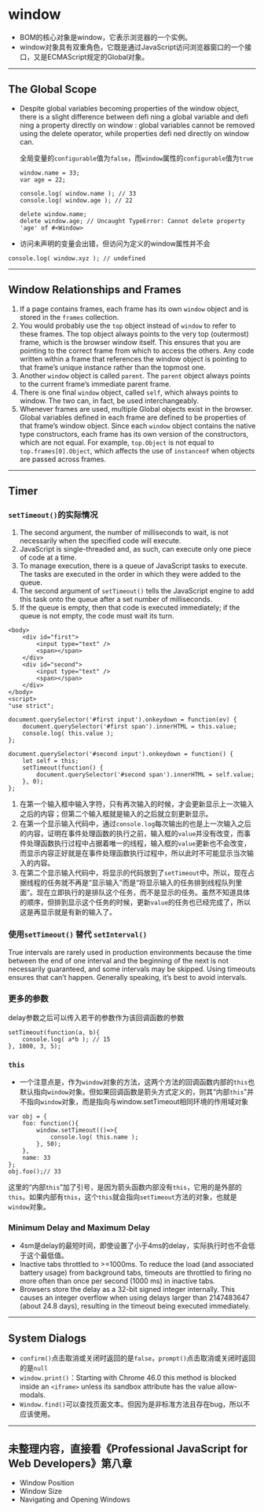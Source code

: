 
# window
* BOM的核心对象是window，它表示浏览器的一个实例。
* window对象具有双重角色，它既是通过JavaScript访问浏览器窗口的一个接口，又是ECMAScript规定的Global对象。


***
## The Global Scope
* Despite global variables becoming properties of the  window object, there is a slight difference between defi ning a global variable and defi ning a property directly on  window : global variables cannot be removed using the  delete operator, while properties defi ned directly on window can.   

    全局变量的`configurable`值为`false`，而`window`属性的`configurable`值为`true`
    ```
    window.name = 33;
    var age = 22;

    console.log( window.name ); // 33
    console.log( window.age ); // 22

    delete window.name;
    delete window.age; // Uncaught TypeError: Cannot delete property 'age' of #<Window>
    ```

* 访问未声明的变量会出错，但访问为定义的window属性并不会
```
console.log( window.xyz ); // undefined
```


***
## Window Relationships and Frames
1. If a page contains frames, each frame has its own `window` object and is stored in the `frames` collection.
2. You would probably use the `top` object instead of `window` to refer to these frames. The top object always points to the very top (outermost) frame, which is the browser window itself. This ensures that you are pointing to the correct frame from which to access the others.  Any code written within a frame that references the window object is pointing to that frame’s unique instance rather than the topmost one.
3. Another `window` object is called `parent`. The `parent` object always points to the current frame’s immediate parent frame.
4. There is one final `window` object, called `self`, which always points to window. The two can, in fact, be used interchangeably.
5. Whenever frames are used, multiple Global objects exist in the browser. Global variables defined in each frame are defined to be properties of that frame’s window object. Since each `window` object contains the native type constructors, each frame has its own version of the constructors, which are not equal. For example, `top.Object` is not equal to `top.frames[0].Object`, which affects the use of `instanceof` when objects are passed across frames.


***
## Timer
### `setTimeout()`的实际情况
1. The second argument, the number of milliseconds to wait, is not necessarily when the specified code will execute.
2. JavaScript is single-threaded and, as such, can execute only one piece of code at a time.
3. To manage execution, there is a queue of JavaScript tasks to execute. The tasks are executed in the order in which they were added to the queue.
4. The second argument of `setTimeout()` tells the JavaScript engine to add this task onto the queue after a set number of milliseconds.
5. If the queue is empty, then that code is executed immediately; if the queue is not empty, the code must wait its turn.

```
<body>
    <div id="first">
        <input type="text" />
        <span></span>
    </div>
    <div id="second">
        <input type="text" />
        <span></span>
    </div>
</body>
<script>
"use strict";

document.querySelector('#first input').onkeydown = function(ev) {
    document.querySelector('#first span').innerHTML = this.value;
    console.log( this.value );
};

document.querySelector('#second input').onkeydown = function() {
    let self = this;
    setTimeout(function() {
        document.querySelector('#second span').innerHTML = self.value;
    }, 0);
};
```
1. 在第一个输入框中输入字符，只有再次输入的时候，才会更新显示上一次输入之后的内容；但第二个输入框就是输入的之后就立刻更新显示。
2. 在第一个显示输入代码中，通过`console.log`每次输出的也是上一次输入之后的内容，证明在事件处理函数的执行之前，输入框的`value`并没有改变，而事件处理函数执行过程中占据着唯一的线程，输入框的`value`更新也不会改变，而显示内容正好就是在事件处理函数执行过程中，所以此时不可能显示当次输入的内容。
3. 在第二个显示输入代码中，将显示的代码放到了`setTimeout`中。所以，现在占据线程的任务就不再是“显示输入”而是“将显示输入的任务排到线程队列里面”。现在立即执行的是排队这个任务，而不是显示的任务。虽然不知道具体的顺序，但排到显示这个任务的时候，更新`value`的任务也已经完成了，所以这是再显示就是有新的输入了。

### 使用`setTimeout()` 替代 `setInterval()`
True intervals are rarely used in production environments because the time between the end of one interval and the beginning of the next is not necessarily guaranteed, and some intervals may be skipped. Using timeouts  ensures that can’t happen. Generally speaking, it’s best to avoid intervals.

### 更多的参数
delay参数之后可以传入若干的参数作为该回调函数的参数
```
setTimeout(function(a, b){
    console.log( a*b ); // 15
}, 1000, 3, 5);
```

### `this`
* 一个注意点是，作为`window`对象的方法，这两个方法的回调函数内部的`this`也默认指向`window`对象。但如果回调函数是箭头方式定义的，则其“内部`this`”并不指向`window`对象，而是指向与window.setTimeout相同环境的作用域对象
```
var obj = {
    foo: function(){
        window.setTimeout(()=>{
            console.log( this.name );
        }, 50);
    },
    name: 33
};
obj.foo();// 33
```
这里的“内部`this`”加了引号，是因为箭头函数内部没有`this`，它用的是外部的`this`。如果内部有`this`，这个`this`就会指向`setTimeout`方法的对象，也就是`window`对象。

### Minimum Delay and Maximum Delay
* 4sm是delay的最短时间，即使设置了小于4ms的delay，实际执行时也不会低于这个最低值。
*  Inactive tabs throttled to >=1000ms. To reduce the load (and associated battery usage) from background tabs, timeouts are throttled to firing no more often than once per second (1000 ms) in inactive tabs.
* Browsers store the delay as a 32-bit signed integer internally. This causes an integer overflow when using delays larger than 2147483647 (about 24.8 days), resulting in the timeout being executed immediately.




***
## System Dialogs
* `confirm()`点击取消或关闭时返回的是`false`，`prompt()`点击取消或关闭时返回的是`null`
* `window.print()`：Starting with Chrome 46.0 this method is blocked inside an `<iframe>` unless its sandbox attribute has the value allow-modals.
* `Window.find()`可以查找页面文本。但因为是非标准方法且存在bug，所以不应该使用。


***
## 未整理内容，直接看《Professional JavaScript for Web Developers》第八章
* Window Position
* Window Size
* Navigating and Opening Windows
